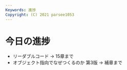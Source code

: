 ```yaml
---
Keywords: 進捗
Copyright: (C) 2021 parsee1053
---
```


# 今日の進捗
* リーダブルコード → 15章まで
* オブジェクト指向でなぜつくるのか 第3版 → 補章まで

